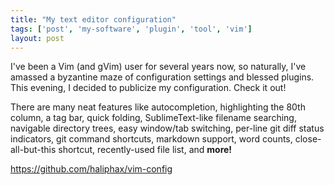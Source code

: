 ```yaml
---
title: "My text editor configuration"
tags: ['post', 'my-software', 'plugin', 'tool', 'vim']
layout: post
---
```


I've been a Vim (and gVim) user for several years now, so naturally,
I've amassed a byzantine maze of configuration settings and blessed
plugins. This evening, I decided to publicize my configuration. Check it
out!<!--more-->

There are many neat features like autocompletion, highlighting the 80th
column, a tag bar, quick folding, SublimeText-like filename searching,
navigable directory trees, easy window/tab switching, per-line git diff
status indicators, git command shortcuts, markdown support, word counts,
close-all-but-this shortcut, recently-used file list, and **more!**

<https://github.com/haliphax/vim-config>
